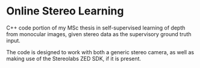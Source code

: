 # Online Stereo Learning

C++ code portion of my MSc thesis in self-supervised learning of depth from monocular images, given stereo data as the supervisory ground truth input.

The code is designed to work with both a generic stereo camera, as well as making use of the Stereolabs ZED SDK, if it is present.
